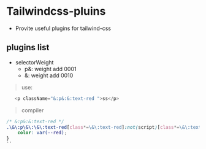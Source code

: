 # Tailwindcss-pluins
+ Provite useful plugins for tailwind-css
## plugins list
+ selectorWeight
  - p&: weight add 0001
  - &: weight add 0010
> use:
```javascript
   <p className="&:p&:&:text-red ">ss</p>
```
> compiler
```css
/* &:p&:&:text-red */
.\&\:p\&\:\&\:text-red[class*=\&\:text-red]:not(script)[class*=\&\:text-red] {
    color: var(--red);
}
``


